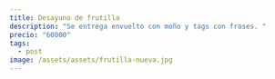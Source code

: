 ```yaml
---
title: Desayuno de frutilla
description: "Se entrega envuelto con moño y tags con frases. "
precio: "60000"
tags:
  - post
image: /assets/assets/frutilla-nueva.jpg
---
```

